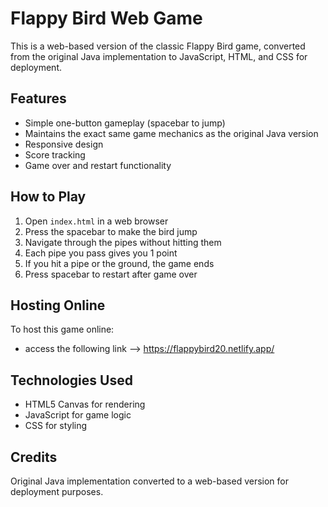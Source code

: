 # Flappy Bird Web Game

This is a web-based version of the classic Flappy Bird game, converted from the original Java implementation to JavaScript, HTML, and CSS for deployment. 

## Features

- Simple one-button gameplay (spacebar to jump)
- Maintains the exact same game mechanics as the original Java version
- Responsive design
- Score tracking
- Game over and restart functionality

## How to Play

1. Open `index.html` in a web browser
2. Press the spacebar to make the bird jump
3. Navigate through the pipes without hitting them
4. Each pipe you pass gives you 1 point
5. If you hit a pipe or the ground, the game ends
6. Press spacebar to restart after game over

## Hosting Online

To host this game online:
- access the following link -->
  https://flappybird20.netlify.app/

## Technologies Used
- HTML5 Canvas for rendering
- JavaScript for game logic
- CSS for styling

## Credits
Original Java implementation converted to a web-based version for deployment purposes.
